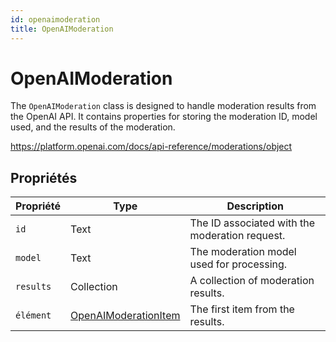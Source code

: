 ```yaml
---
id: openaimoderation
title: OpenAIModeration
---
```


# OpenAIModeration

The `OpenAIModeration` class is designed to handle moderation results from the OpenAI API. It contains properties for storing the moderation ID, model used, and the results of the moderation.

https://platform.openai.com/docs/api-reference/moderations/object

## Propriétés

| Propriété | Type                                            | Description                                                    |
| --------- | ----------------------------------------------- | -------------------------------------------------------------- |
| `id`      | Text                                            | The ID associated with the moderation request. |
| `model`   | Text                                            | The moderation model used for processing.      |
| `results` | Collection                                      | A collection of moderation results.            |
| `élément` | [OpenAIModerationItem](OpenAIModerationItem.md) | The first item from the results.               |
